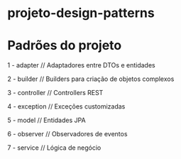 # projeto-design-patterns

# Padrões do projeto

1 - adapter         // Adaptadores entre DTOs e entidades

2 - builder         // Builders para criação de objetos complexos

3 - controller      // Controllers REST

4 - exception       // Exceções customizadas

5 - model           // Entidades JPA

6 - observer        // Observadores de eventos

7 - service         // Lógica de negócio
